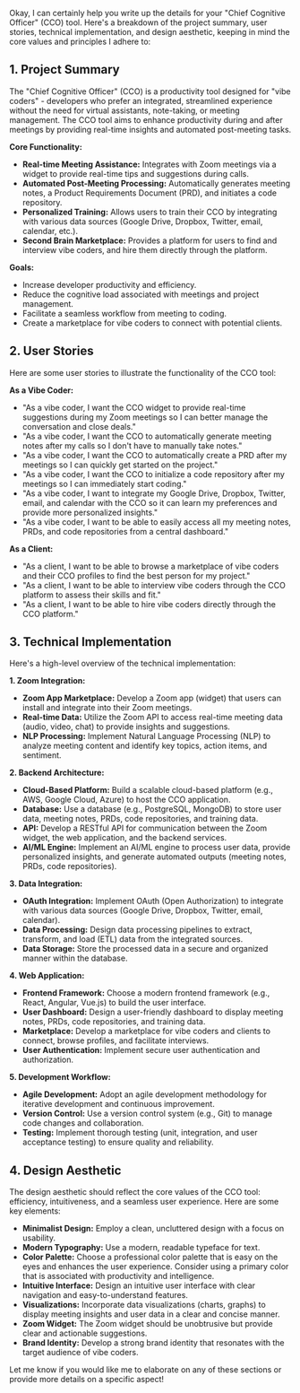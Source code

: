Okay, I can certainly help you write up the details for your "Chief Cognitive Officer" (CCO) tool. Here's a breakdown of the project summary, user stories, technical implementation, and design aesthetic, keeping in mind the core values and principles I adhere to:

## 1. Project Summary

The "Chief Cognitive Officer" (CCO) is a productivity tool designed for "vibe coders" - developers who prefer an integrated, streamlined experience without the need for virtual assistants, note-taking, or meeting management. The CCO tool aims to enhance productivity during and after meetings by providing real-time insights and automated post-meeting tasks.

**Core Functionality:**

*   **Real-time Meeting Assistance:** Integrates with Zoom meetings via a widget to provide real-time tips and suggestions during calls.
*   **Automated Post-Meeting Processing:** Automatically generates meeting notes, a Product Requirements Document (PRD), and initiates a code repository.
*   **Personalized Training:** Allows users to train their CCO by integrating with various data sources (Google Drive, Dropbox, Twitter, email, calendar, etc.).
*   **Second Brain Marketplace:** Provides a platform for users to find and interview vibe coders, and hire them directly through the platform.

**Goals:**

*   Increase developer productivity and efficiency.
*   Reduce the cognitive load associated with meetings and project management.
*   Facilitate a seamless workflow from meeting to coding.
*   Create a marketplace for vibe coders to connect with potential clients.

## 2. User Stories

Here are some user stories to illustrate the functionality of the CCO tool:

**As a Vibe Coder:**

*   "As a vibe coder, I want the CCO widget to provide real-time suggestions during my Zoom meetings so I can better manage the conversation and close deals."
*   "As a vibe coder, I want the CCO to automatically generate meeting notes after my calls so I don't have to manually take notes."
*   "As a vibe coder, I want the CCO to automatically create a PRD after my meetings so I can quickly get started on the project."
*   "As a vibe coder, I want the CCO to initialize a code repository after my meetings so I can immediately start coding."
*   "As a vibe coder, I want to integrate my Google Drive, Dropbox, Twitter, email, and calendar with the CCO so it can learn my preferences and provide more personalized insights."
*   "As a vibe coder, I want to be able to easily access all my meeting notes, PRDs, and code repositories from a central dashboard."

**As a Client:**

*   "As a client, I want to be able to browse a marketplace of vibe coders and their CCO profiles to find the best person for my project."
*   "As a client, I want to be able to interview vibe coders through the CCO platform to assess their skills and fit."
*   "As a client, I want to be able to hire vibe coders directly through the CCO platform."

## 3. Technical Implementation

Here's a high-level overview of the technical implementation:

**1. Zoom Integration:**

*   **Zoom App Marketplace:** Develop a Zoom app (widget) that users can install and integrate into their Zoom meetings.
*   **Real-time Data:** Utilize the Zoom API to access real-time meeting data (audio, video, chat) to provide insights and suggestions.
*   **NLP Processing:** Implement Natural Language Processing (NLP) to analyze meeting content and identify key topics, action items, and sentiment.

**2. Backend Architecture:**

*   **Cloud-Based Platform:** Build a scalable cloud-based platform (e.g., AWS, Google Cloud, Azure) to host the CCO application.
*   **Database:** Use a database (e.g., PostgreSQL, MongoDB) to store user data, meeting notes, PRDs, code repositories, and training data.
*   **API:** Develop a RESTful API for communication between the Zoom widget, the web application, and the backend services.
*   **AI/ML Engine:** Implement an AI/ML engine to process user data, provide personalized insights, and generate automated outputs (meeting notes, PRDs, code repositories).

**3. Data Integration:**

*   **OAuth Integration:** Implement OAuth (Open Authorization) to integrate with various data sources (Google Drive, Dropbox, Twitter, email, calendar).
*   **Data Processing:** Design data processing pipelines to extract, transform, and load (ETL) data from the integrated sources.
*   **Data Storage:** Store the processed data in a secure and organized manner within the database.

**4. Web Application:**

*   **Frontend Framework:** Choose a modern frontend framework (e.g., React, Angular, Vue.js) to build the user interface.
*   **User Dashboard:** Design a user-friendly dashboard to display meeting notes, PRDs, code repositories, and training data.
*   **Marketplace:** Develop a marketplace for vibe coders and clients to connect, browse profiles, and facilitate interviews.
*   **User Authentication:** Implement secure user authentication and authorization.

**5. Development Workflow:**

*   **Agile Development:** Adopt an agile development methodology for iterative development and continuous improvement.
*   **Version Control:** Use a version control system (e.g., Git) to manage code changes and collaboration.
*   **Testing:** Implement thorough testing (unit, integration, and user acceptance testing) to ensure quality and reliability.

## 4. Design Aesthetic

The design aesthetic should reflect the core values of the CCO tool: efficiency, intuitiveness, and a seamless user experience. Here are some key elements:

*   **Minimalist Design:** Employ a clean, uncluttered design with a focus on usability.
*   **Modern Typography:** Use a modern, readable typeface for text.
*   **Color Palette:** Choose a professional color palette that is easy on the eyes and enhances the user experience. Consider using a primary color that is associated with productivity and intelligence.
*   **Intuitive Interface:** Design an intuitive user interface with clear navigation and easy-to-understand features.
*   **Visualizations:** Incorporate data visualizations (charts, graphs) to display meeting insights and user data in a clear and concise manner.
*   **Zoom Widget:** The Zoom widget should be unobtrusive but provide clear and actionable suggestions.
*   **Brand Identity:** Develop a strong brand identity that resonates with the target audience of vibe coders.

Let me know if you would like me to elaborate on any of these sections or provide more details on a specific aspect!
